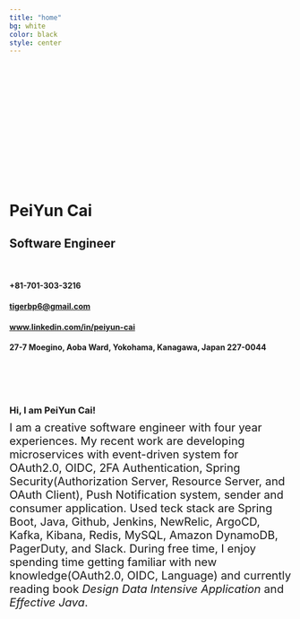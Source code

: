 ```yaml
---
title: "home"
bg: white
color: black
style: center
---
```


<div class="container"> 
  <div class="row">
    <div class="bg-icon half column" style="padding-top: 20%; padding-bottom: 20%;"></div>
    <div class="half column" style="padding-top: 1%; padding-bottom: 1%;">
      <h1 class="left">PeiYun Cai</h1>
      <h2 class="left">Software Engineer</h2>
      <br>
      <div><h4 class="left"><i class="fa fa-phone tab"></i>+81-701-303-3216</h4></div>
      <div><h4 class="left"><i class="fa fa-envelope-o tab"></i><a href="mailto:tigerbp6@gmail.com">tigerbp6@gmail.com</a></h4></div>
      <div><h4 class="left"><i class="fa fa-linkedin tab"></i><a href="https://www.linkedin.com/in/peiyun-cai">www.linkedin.com/in/peiyun-cai</a></h4><div>
      <div><h4 class="left"><i class="fa fa-home tab"></i>27-7 Moegino, Aoba Ward, Yokohama, Kanagawa, Japan 227-0044</h4></div>
    </div>
  </div>
</div>

<br class=clear>
<div>
  <h3 style="display: block; padding-top: 30px">Hi, I am PeiYun Cai!</h3>
  <p style="font-size: 20px; letter-space: 100px; margin-top: -7px" class="one-half-h">I am a creative software engineer with four year experiences. My recent work are developing microservices with event-driven system for OAuth2.0, OIDC, 2FA Authentication, Spring Security(Authorization Server, Resource Server, and OAuth Client), Push Notification system, sender and consumer application. Used teck stack are Spring Boot, Java, Github, Jenkins, NewRelic, ArgoCD, Kafka, Kibana, Redis, MySQL, Amazon DynamoDB, PagerDuty, and Slack. During free time, I enjoy spending time getting familiar with new knowledge(OAuth2.0, OIDC, Language) and currently reading book <em>Design Data Intensive Application</em> and <em>Effective Java</em>.</p>
</div>
